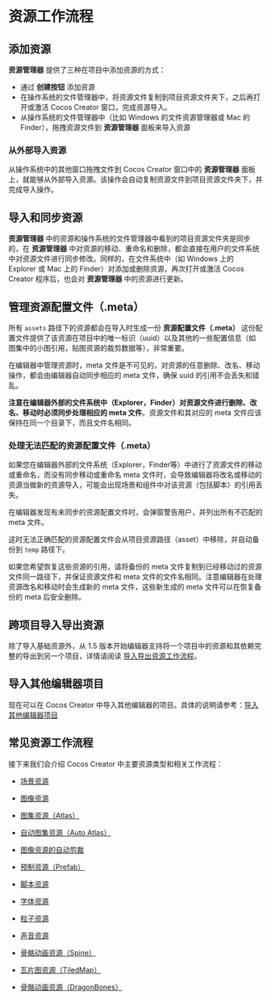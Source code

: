 # 资源工作流程

## 添加资源

**资源管理器** 提供了三种在项目中添加资源的方式：

- 通过 **创建按钮** 添加资源
- 在操作系统的文件管理器中，将资源文件复制到项目资源文件夹下，之后再打开或激活 Cocos Creator 窗口，完成资源导入。
- 从操作系统的文件管理器中（比如 Windows 的文件资源管理器或 Mac 的 Finder），拖拽资源文件到 **资源管理器** 面板来导入资源

### 从外部导入资源

从操作系统中的其他窗口拖拽文件到 Cocos Creator 窗口中的 **资源管理器** 面板上，就能够从外部导入资源。该操作会自动复制资源文件到项目资源文件夹下，并完成导入操作。

## 导入和同步资源

**资源管理器** 中的资源和操作系统的文件管理器中看到的项目资源文件夹是同步的，在 **资源管理器** 中对资源的移动、重命名和删除，都会直接在用户的文件系统中对资源文件进行同步修改。同样的，在文件系统中（如 Windows 上的 Explorer 或 Mac 上的 Finder）对添加或删除资源，再次打开或激活 Cocos Creator 程序后，也会对 **资源管理器** 中的资源进行更新。

## 管理资源配置文件（.meta）

所有 `assets` 路径下的资源都会在导入时生成一份 **资源配置文件（.meta）** 这份配置文件提供了该资源在项目中的唯一标识（uuid）以及其他的一些配置信息（如图集中的小图引用，贴图资源的裁剪数据等），非常重要。

在编辑器中管理资源时，meta 文件是不可见的，对资源的任意删除、改名、移动操作，都会由编辑器自动同步相应的 meta 文件，确保 uuid 的引用不会丢失和错乱。

**注意在编辑器外部的文件系统中（Explorer，Finder）对资源文件进行删除、改名、移动时必须同步处理相应的 meta 文件**。资源文件和其对应的 meta 文件应该保持在同一个目录下，而且文件名相同。

### 处理无法匹配的资源配置文件（.meta）

如果您在编辑器外部的文件系统（Explorer，Finder等）中进行了资源文件的移动或重命名，而没有同步移动或重命名 meta 文件时，会导致编辑器将改名或移动的资源当做新的资源导入，可能会出现场景和组件中对该资源（包括脚本）的引用丢失。

在编辑器发现有未同步的资源配置文件时，会弹窗警告用户，并列出所有不匹配的 meta 文件。

这时无法正确匹配的资源配置文件会从项目资源路径（asset）中移除，并自动备份到 `temp` 路径下。

如果您希望恢复这些资源的引用，请将备份的 meta 文件复制到已经移动过的资源文件同一路径下，并保证资源文件和 meta 文件的文件名相同。注意编辑器在处理资源改名和移动时会生成新的 meta 文件，这些新生成的 meta 文件可以在恢复备份的 meta 后安全删除。

## 跨项目导入导出资源

除了导入基础资源外，从 1.5 版本开始编辑器支持将一个项目中的资源和其依赖完整的导出到另一个项目，详情请阅读 [导入导出资源工作流程](import-export.md)。

## 导入其他编辑器项目

现在可以在 Cocos Creator 中导入其他编辑器的项目。具体的说明请参考：[导入其他编辑器项目](project-import.md)

## 常见资源工作流程

接下来我们会介绍 Cocos Creator 中主要资源类型和相关工作流程：

- [场景资源](scene-managing.md)
- [图像资源](sprite.md)
- [图集资源（Atlas）](atlas.md)
- [自动图集资源（Auto Atlas）](auto-atlas.md)
- [图像资源的自动剪裁](trim.md)
- [预制资源（Prefab）](prefab.md)

- [脚本资源](script.md)
- [字体资源](font.md)
- [粒子资源](particle.md)
- [声音资源](audio-asset.md)
- [骨骼动画资源（Spine）](spine.md)
- [瓦片图资源（TiledMap）](tiledmap.md)
- [骨骼动画资源（DragonBones）](dragonbones.md)
